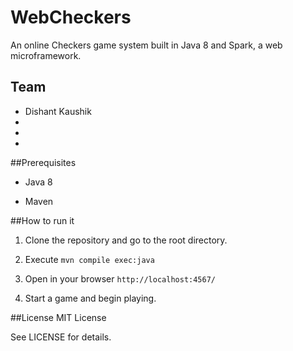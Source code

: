 # WebCheckers

An online Checkers game system built in Java 8 and Spark, a web
microframework.

## Team

- Dishant Kaushik
- 
- 
- 


##Prerequisites

- Java 8

- Maven


##How to run it

1. Clone the repository and go to the root directory.

2. Execute `mvn compile exec:java`

3. Open in your browser `http://localhost:4567/`

4. Start a game and begin playing.


##License
MIT License

See LICENSE for details.
